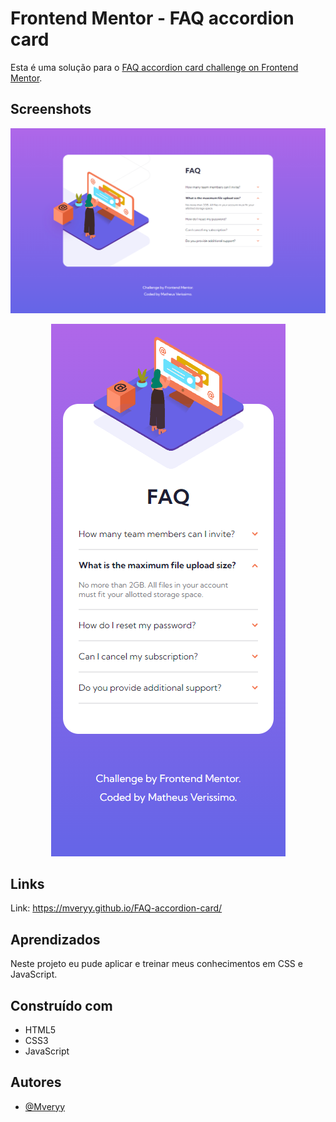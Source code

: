 # Frontend Mentor - FAQ accordion card

Esta é uma solução para o [FAQ accordion card challenge on Frontend Mentor](https://www.frontendmentor.io/challenges/faq-accordion-card-XlyjD0Oam).

## Screenshots

![App Screenshot Desktop](printscreen/desktop.png)

<p align="center">
<img src="printscreen/mobile.png">
</p>

## Links

Link: https://mveryy.github.io/FAQ-accordion-card/

## Aprendizados

Neste projeto eu pude aplicar e treinar meus conhecimentos em CSS e JavaScript.

## Construído com

-   HTML5
-   CSS3
-   JavaScript

## Autores

-   [@Mveryy](https://github.com/Mveryy)
